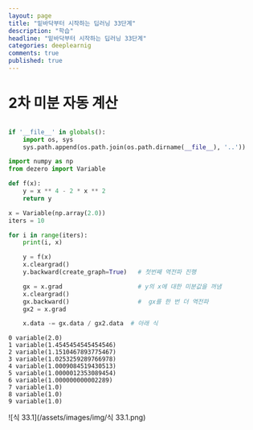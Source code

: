 ```yaml
---
layout: page
title: "밑바닥부터 시작하는 딥러닝 33단계"
description: "학습"
headline: "밑바닥부터 시작하는 딥러닝 33단계"
categories: deeplearnig
comments: true
published: true
---
```

# 2차 미분 자동 계산    
```python

if '__file__' in globals():
    import os, sys
    sys.path.append(os.path.join(os.path.dirname(__file__), '..'))

import numpy as np
from dezero import Variable

def f(x):
    y = x ** 4 - 2 * x ** 2
    return y

x = Variable(np.array(2.0))
iters = 10

for i in range(iters):
    print(i, x)

    y = f(x)
    x.cleargrad()
    y.backward(create_graph=True)   # 첫번째 역전파 진행

    gx = x.grad                     # y의 x에 대한 미분값을 꺼냄
    x.cleargrad()
    gx.backward()                   #  gx를 한 번 더 역전파
    gx2 = x.grad

    x.data -= gx.data / gx2.data  # 아래 식
```

    0 variable(2.0)
    1 variable(1.4545454545454546)
    2 variable(1.1510467893775467)
    3 variable(1.0253259289766978)
    4 variable(1.0009084519430513)
    5 variable(1.0000012353089454)
    6 variable(1.000000000002289)
    7 variable(1.0)
    8 variable(1.0)
    9 variable(1.0)
    

![식 33.1](/assets/images/img/식 33.1.png)


